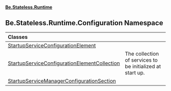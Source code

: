#### [Be.Stateless.Runtime](README.md 'README')

## Be.Stateless.Runtime.Configuration Namespace

| Classes | |
| :--- | :--- |
| [StartupServiceConfigurationElement](StartupServiceConfigurationElement.md 'Be.Stateless.Runtime.Configuration.StartupServiceConfigurationElement') | |
| [StartupServiceConfigurationElementCollection](StartupServiceConfigurationElementCollection.md 'Be.Stateless.Runtime.Configuration.StartupServiceConfigurationElementCollection') | The collection of services to be initialized at start up. |
| [StartupServiceManagerConfigurationSection](StartupServiceManagerConfigurationSection.md 'Be.Stateless.Runtime.Configuration.StartupServiceManagerConfigurationSection') | |
